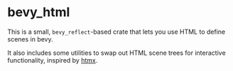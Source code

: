 # bevy_html

This is a small, `bevy_reflect`-based crate that lets you use HTML to define scenes in bevy.

It also includes some utilities to swap out HTML scene trees for interactive functionality, inspired by [htmx](htmx.org).